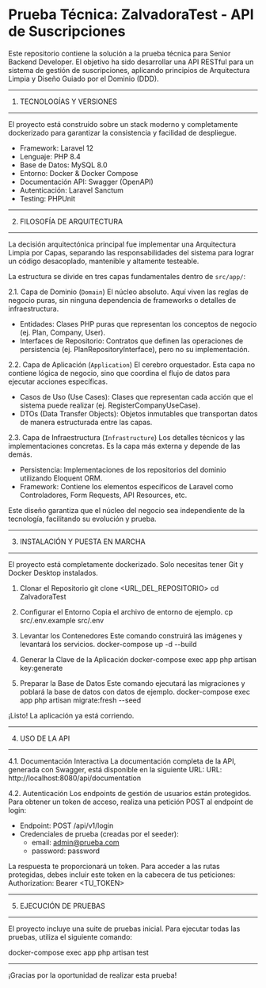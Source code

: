 
  Prueba Técnica: ZalvadoraTest - API de Suscripciones
======================================================================

Este repositorio contiene la solución a la prueba técnica para Senior Backend Developer. El objetivo ha sido desarrollar una API RESTful para un sistema de gestión de suscripciones, aplicando principios de Arquitectura Limpia y Diseño Guiado por el Dominio (DDD).

---
1. TECNOLOGÍAS Y VERSIONES
---

El proyecto está construido sobre un stack moderno y completamente dockerizado para garantizar la consistencia y facilidad de despliegue.

- Framework: Laravel 12
- Lenguaje: PHP 8.4
- Base de Datos: MySQL 8.0
- Entorno: Docker & Docker Compose
- Documentación API: Swagger (OpenAPI)
- Autenticación: Laravel Sanctum
- Testing: PHPUnit

---
2. FILOSOFÍA DE ARQUITECTURA
---

La decisión arquitectónica principal fue implementar una Arquitectura Limpia por Capas, separando las responsabilidades del sistema para lograr un código desacoplado, mantenible y altamente testeable.

La estructura se divide en tres capas fundamentales dentro de `src/app/`:

  2.1. Capa de Dominio (`Domain`)
  El núcleo absoluto. Aquí viven las reglas de negocio puras, sin ninguna dependencia de frameworks o detalles de infraestructura.
  - Entidades: Clases PHP puras que representan los conceptos de negocio (ej. Plan, Company, User).
  - Interfaces de Repositorio: Contratos que definen las operaciones de persistencia (ej. PlanRepositoryInterface), pero no su implementación.

  2.2. Capa de Aplicación (`Application`)
  El cerebro orquestador. Esta capa no contiene lógica de negocio, sino que coordina el flujo de datos para ejecutar acciones específicas.
  - Casos de Uso (Use Cases): Clases que representan cada acción que el sistema puede realizar (ej. RegisterCompanyUseCase).
  - DTOs (Data Transfer Objects): Objetos inmutables que transportan datos de manera estructurada entre las capas.

  2.3. Capa de Infraestructura (`Infrastructure`)
  Los detalles técnicos y las implementaciones concretas. Es la capa más externa y depende de las demás.
  - Persistencia: Implementaciones de los repositorios del dominio utilizando Eloquent ORM.
  - Framework: Contiene los elementos específicos de Laravel como Controladores, Form Requests, API Resources, etc.

Este diseño garantiza que el núcleo del negocio sea independiente de la tecnología, facilitando su evolución y prueba.

---
3. INSTALACIÓN Y PUESTA EN MARCHA
---

El proyecto está completamente dockerizado. Solo necesitas tener Git y Docker Desktop instalados.

  1. Clonar el Repositorio
     git clone <URL_DEL_REPOSITORIO>
     cd ZalvadoraTest

  2. Configurar el Entorno
     Copia el archivo de entorno de ejemplo.
     cp src/.env.example src/.env

  3. Levantar los Contenedores
     Este comando construirá las imágenes y levantará los servicios.
     docker-compose up -d --build

  4. Generar la Clave de la Aplicación
     docker-compose exec app php artisan key:generate

  5. Preparar la Base de Datos
     Este comando ejecutará las migraciones y poblará la base de datos con datos de ejemplo.
     docker-compose exec app php artisan migrate:fresh --seed

¡Listo! La aplicación ya está corriendo.

---
4. USO DE LA API
---

  4.1. Documentación Interactiva
  La documentación completa de la API, generada con Swagger, está disponible en la siguiente URL:
  URL: http://localhost:8080/api/documentation

  4.2. Autenticación
  Los endpoints de gestión de usuarios están protegidos. Para obtener un token de acceso, realiza una petición POST al endpoint de login:

  - Endpoint: POST /api/v1/login
  - Credenciales de prueba (creadas por el seeder):
    - email: admin@prueba.com
    - password: password

  La respuesta te proporcionará un token. Para acceder a las rutas protegidas, debes incluir este token en la cabecera de tus peticiones:
  Authorization: Bearer <TU_TOKEN>

---
5. EJECUCIÓN DE PRUEBAS
---

El proyecto incluye una suite de pruebas inicial. Para ejecutar todas las pruebas, utiliza el siguiente comando:

  docker-compose exec app php artisan test

---

¡Gracias por la oportunidad de realizar esta prueba!
